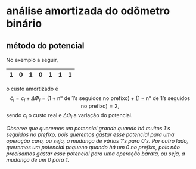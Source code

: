 # análise amortizada do odômetro binário

## método do potencial

No exemplo a seguir, 

| 1 	| 0 	| 1 	| 0 	| 1 	| 1 	| 1 	|
|---	|---	|---	|---	|---	|---	|---	|

o custo amortizado é
$$\hat{c}_i = c_i + \Delta\Phi_i = (1 + \text{n° de 1's seguidos no prefixo}) + (1 - \text{n° de 1's seguidos no prefixo}) = 2,$$
sendo $c_i$ o custo real e $\Delta\Phi_i$ a variação do potencial.

*Observe que queremos um potencial grande quando há muitos 1's seguidos no prefixo, pois queremos gastar esse potencial para uma operação cara, ou seja, a mudança de vários 1's para 0's. Por outro lado, queremos um potencial pequeno quando há um 0 no prefixo, pois não precisamos gastar esse potencial para uma operação barata, ou seja, a mudança de um 0 para 1.*


